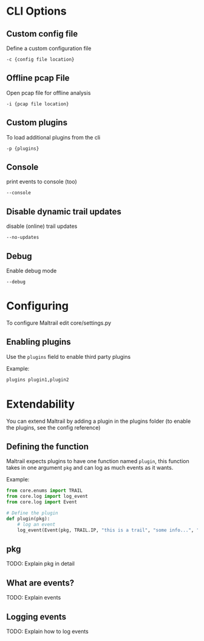 # CLI Options

## Custom config file

Define a custom configuration file

`-c {config file location}`

## Offline pcap File

Open pcap file for offline analysis

`-i {pcap file location}`

## Custom plugins

To load additional plugins from the cli

`-p {plugins}`

## Console

print events to console (too)

`--console`

## Disable dynamic trail updates

disable (online) trail updates

`--no-updates`

## Debug

Enable debug mode

`--debug`

# Configuring

To configure Maltrail edit core/settings.py

## Enabling plugins

Use the `plugins` field to enable third party plugins

Example:

```txt
plugins plugin1,plugin2
```

# Extendability

You can extend Maltrail by adding a plugin in the plugins folder (to enable the plugins, see the config reference)

## Defining the function

Maltrail expects plugins to have one function named `plugin`, this function takes in one argument `pkg` and can log as much events as it wants.

Example:

```python
from core.enums import TRAIL
from core.log import log_event
from core.log import Event

# Define the plugin
def plugin(pkg):
    # log an event
    log_event(Event(pkg, TRAIL.IP, "this is a trail", "some info...", "reference"))
```

## pkg

TODO: Explain pkg in detail

## What are events?

TODO: Explain events

## Logging events

TODO: Explain how to log events